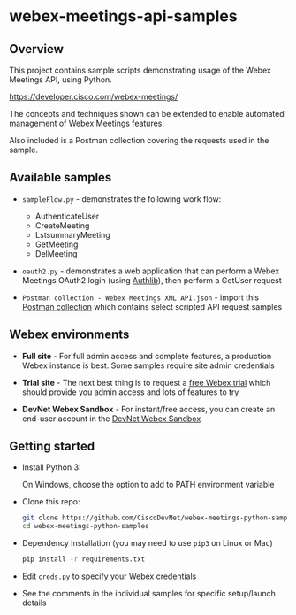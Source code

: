 # webex-meetings-api-samples

## Overview

This project contains sample scripts demonstrating usage of the Webex Meetings API, using Python.

https://developer.cisco.com/webex-meetings/

The concepts and techniques shown can be extended to enable automated management of Webex Meetings features.

Also included is a Postman collection covering the requests used in the sample.

## Available samples

* `sampleFlow.py` - demonstrates the following work flow:

    * AuthenticateUser
    * CreateMeeting
    * LstsummaryMeeting
    * GetMeeting
    * DelMeeting 

* `oauth2.py` - demonstrates a web application that can perform a Webex Meetings OAuth2 login (using [Authlib](https://github.com/lepture/authlib)), then perform a GetUser request

* `Postman collection - Webex Meetings XML API.json` - import this [Postman collection](https://learning.getpostman.com/docs/postman/collections/intro_to_collections/) which contains select scripted API request samples

## Webex environments

* **Full site** - For full admin access and complete features, a production Webex instance is best.  Some samples require site admin credentials

* **Trial site** - The next best thing is to request a [free Webex trial](https://www.webex.com/pricing/free-trial.html) which should provide you admin access and lots of features to try

* **DevNet Webex Sandbox** - For instant/free access, you can create an end-user account in the [DevNet Webex Sandbox](https://devnetsandbox.cisco.com/RM/Diagram/Index/b0547ab9-20cd-4a2d-a817-5c3b76258c83?diagramType=Topology)

## Getting started

* Install Python 3:

    On Windows, choose the option to add to PATH environment variable

* Clone this repo:

    ```bash
    git clone https://github.com/CiscoDevNet/webex-meetings-python-samples
    cd webex-meetings-python-samples
    ```

* Dependency Installation (you may need to use `pip3` on Linux or Mac)

    ```bash
    pip install -r requirements.txt
    ```
  
* Edit `creds.py` to specify your Webex credentials

* See the comments in the individual samples for specific setup/launch details
